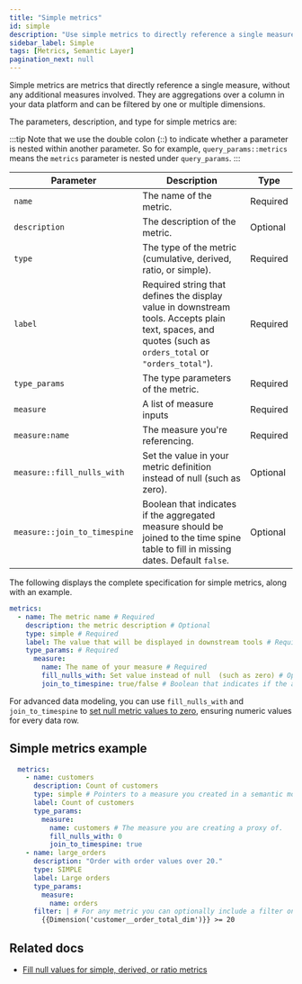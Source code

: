 ```yaml
---
title: "Simple metrics"
id: simple
description: "Use simple metrics to directly reference a single measure."
sidebar_label: Simple
tags: [Metrics, Semantic Layer]
pagination_next: null
---
```


Simple metrics are metrics that directly reference a single measure, without any additional measures involved. They are aggregations over a column in your data platform and can be filtered by one or multiple dimensions.

 The parameters, description, and type for simple metrics are:

:::tip
Note that we use the double colon (::) to indicate whether a parameter is nested within another parameter. So for example, `query_params::metrics` means the `metrics` parameter is nested under `query_params`.
:::

| Parameter | Description | Type |
| --------- | ----------- | ---- |
| `name` | The name of the metric. | Required |
| `description` | The description of the metric. | Optional |
| `type` | The type of the metric (cumulative, derived, ratio, or simple). | Required |
| `label` | Required string that defines the display value in downstream tools. Accepts plain text, spaces, and quotes (such as `orders_total` or `"orders_total"`). | Required |
| `type_params` | The type parameters of the metric. | Required |
| `measure` | A list of measure inputs | Required |
| `measure:name` | The measure you're referencing. | Required |
| `measure::fill_nulls_with` | Set the value in your metric definition instead of null (such as zero). | Optional |
| `measure::join_to_timespine` | Boolean that indicates if the aggregated measure should be joined to the time spine table to fill in missing dates. Default `false`. | Optional |

The following displays the complete specification for simple metrics, along with an example.

```yaml
metrics:
  - name: The metric name # Required
    description: the metric description # Optional
    type: simple # Required
    label: The value that will be displayed in downstream tools # Required
    type_params: # Required
      measure: 
        name: The name of your measure # Required
        fill_nulls_with: Set value instead of null  (such as zero) # Optional
        join_to_timespine: true/false # Boolean that indicates if the aggregated measure should be joined to the time spine table to fill in missing dates. # Optional

```

For advanced data modeling, you can use `fill_nulls_with` and `join_to_timespine` to [set null metric values to zero](/docs/build/fill-nulls-advanced), ensuring numeric values for every data row.

<!-- create_metric not supported yet
:::tip

If you've already defined the measure using the `create_metric: true` parameter, you don't need to create simple metrics. However, if you want to include a filter in the final metric, you'll need to define and create a simple metric.
:::
-->

## Simple metrics example

```yaml
  metrics: 
    - name: customers
      description: Count of customers
      type: simple # Pointers to a measure you created in a semantic model
      label: Count of customers
      type_params:
        measure: 
          name: customers # The measure you are creating a proxy of.
          fill_nulls_with: 0 
          join_to_timespine: true
    - name: large_orders
      description: "Order with order values over 20."
      type: SIMPLE
      label: Large orders
      type_params:
        measure: 
          name: orders
      filter: | # For any metric you can optionally include a filter on dimension values
        {{Dimension('customer__order_total_dim')}} >= 20
```

## Related docs
- [Fill null values for simple, derived, or ratio metrics](/docs/build/fill-nulls-advanced)
